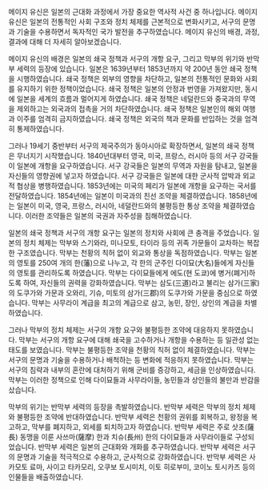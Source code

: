 메이지 유신은 일본의 근대화 과정에서 가장 중요한 역사적 사건 중 하나입니다. 메이지 유신은 일본의 전통적인 사회 구조와 정치 체제를 근본적으로 변화시키고, 서구의 문명과 기술을 수용하면서 독자적인 국가 발전을 추구하였습니다. 메이지 유신의 배경, 과정, 결과에 대해 더 자세히 알아보겠습니다.

메이지 유신의 배경은 일본의 쇄국 정책과 서구의 개항 요구, 그리고 막부의 위기와 반막부 세력의 등장에 있습니다. 일본은 1639년부터 1853년까지 약 200년 동안 쇄국 정책을 시행하였습니다. 쇄국 정책은 외부의 영향을 차단하고, 일본의 전통적인 문화와 사회를 유지하기 위한 정책이었습니다. 쇄국 정책은 일본의 안정과 번영을 가져왔지만, 동시에 일본을 세계의 흐름과 멀어지게 하였습니다. 쇄국 정책은 네덜란드와 중국과의 무역을 제외하고는 외국과의 접촉을 거의 차단하였습니다. 쇄국 정책은 일본인의 해외 여행과 이주를 엄격히 금지하였습니다. 쇄국 정책은 외국의 책과 문화를 반입하는 것을 엄격히 통제하였습니다.

그러나 19세기 중반부터 서구의 제국주의가 동아시아로 확장하면서, 일본의 쇄국 정책은 무너지기 시작했습니다. 1840년대부터 영국, 미국, 프랑스, 러시아 등의 서구 강국들이 일본에 개항을 요구하였습니다. 서구 강국들은 일본의 무역과 자원을 탐내고, 일본을 자신들의 영향권에 넣고자 하였습니다. 서구 강국들은 일본에 대한 군사적 압박과 외교적 협상을 병행하였습니다. 1853년에는 미국의 페리가 일본에 개항을 요구하는 국서를 전달하였습니다. 1854년에는 일본이 미국과의 친선 조약을 체결하였습니다. 1858년에는 일본이 미국, 영국, 프랑스, 러시아, 네덜란드와의 불평등한 통상 조약을 체결하였습니다. 이러한 조약들은 일본의 국권과 자주성을 침해하였습니다.

일본의 쇄국 정책과 서구의 개항 요구는 일본의 정치와 사회에 큰 충격을 주었습니다. 일본의 정치 체제는 막부와 스기와라, 미나모토, 타이라 등의 귀족 가문들이 교차하는 복잡한 구조였습니다. 막부는 천황의 칙허 없이 외교와 통상을 독점하였습니다. 막부는 일본의 영토를 250여 개의 한(藩)으로 나누고, 각 한의 군주인 다이묘(大名)들에게 자신들의 영토를 관리하도록 하였습니다. 막부는 다이묘들에게 에도(현 도쿄)에 병거(폐거)하도록 하여, 자신들의 권력을 강화하였습니다. 막부는 삼도(三道)라고 불리는 삼가(三家)의 도쿠가와 가문과 오와리, 기슈, 미토의 삼가(三郡)의 도쿠가와 가문을 중심으로 하였습니다. 막부는 사무라이 계급을 최고의 계급으로 삼고, 농민, 장인, 상인의 계급을 차별하였습니다.

그러나 막부의 정치 체제는 서구의 개항 요구와 불평등한 조약에 대응하지 못하였습니다. 막부는 서구의 개항 요구에 대해 쇄국을 고수하거나 개항을 수용하는 등 일관성 없는 태도를 보였습니다. 막부는 불평등한 조약을 천황의 칙허 없이 체결하였습니다. 막부는 서구의 문명과 기술을 수용하거나 배척하는 등 변화에 적응하지 못하였습니다. 막부는 서구의 침략과 내부의 혼란에 대처하기 위해 군비를 증강하고, 세금을 인상하였습니다. 막부는 이러한 정책으로 인해 다이묘들과 사무라이들, 농민들과 상인들의 불만과 반감을 샀습니다.

막부의 위기는 반막부 세력의 등장을 촉발하였습니다. 반막부 세력은 막부의 정치 체제와 불평등한 조약에 반대하였습니다. 반막부 세력은 천황의 권위를 회복하고, 왕정을 복고하고, 막부를 폐지하고, 외세를 퇴치하고자 하였습니다. 반막부 세력은 주로 삿초(薩長) 동맹을 이룬 사쓰마(薩摩) 한과 치슈(長州) 한의 다이묘들과 사무라이들로 구성되었습니다. 반막부 세력은 일본의 근대화와 개화를 추구하였습니다. 반막부 세력은 서구의 문명과 기술을 적극적으로 수용하고, 군사적으로 강화하였습니다. 반막부 세력은 사카모토 료마, 사이고 타카모리, 오쿠보 토시미치, 이토 히로부미, 코이노 토시카즈 등의 인물들을 배출하였습니다.